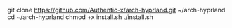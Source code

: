 git clone https://github.com/Authentic-x/arch-hyprland.git ~/arch-hyprland
cd ~/arch-hyprland
chmod +x install.sh
./install.sh
